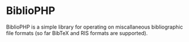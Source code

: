 BiblioPHP
=======

BiblioPHP is a simple library for operating on miscallaneous bibliographic
file formats (so far BibTeX and RIS formats are supported).
